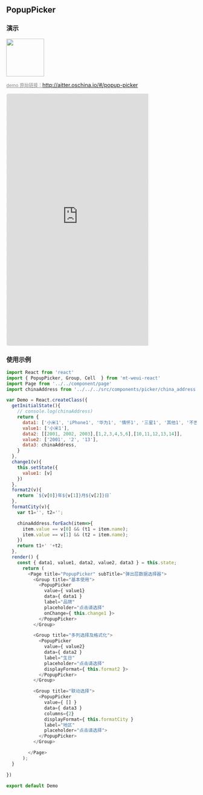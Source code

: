 ## PopupPicker

### 演示

<img width="100" src="http://qr.topscan.com/api.php?text=http://aitter.oschina.io/#/popup-picker"/>

<a href="http://aitter.oschina.io/#/popup-picker" target="_blank" style="font-size:12px;color:#888;">demo 原始链接：http://aitter.oschina.io/#/popup-picker</a>

<div style="width:377px;height:667px;display:inline-block;border:1px dashed #ececec;border-radius:5px;overflow:hidden;">
  <iframe src="http://aitter.oschina.io/#/popup-picker" width="375" height="667" border="0" frameborder="0"></iframe>
</div>


### 使用示例

``` javascript
import React from 'react'
import { PopupPicker, Group, Cell  } from 'mt-weui-react'
import Page from '../../component/page'
import chinaAddress from '../../../src/components/picker/china_address.json'

var Demo = React.createClass({
  getInitialState(){
    // console.log(chinaAddress)
    return {
      data1: ['小米1', 'iPhone1', '华为1', '情怀1', '三星1', '其他1', '不告诉你1'],
      value1: ['小米1'],
      data2: [[2001, 2002, 2003],[1,2,3,4,5,6],[10,11,12,13,14]],
      value2: ['2001', '2', '13'],
      data3: chinaAddress,
    }
  },
  change1(v){
    this.setState({
      value1: [v]
    })
  },
  format2(v){
    return `${v[0]}年${v[1]}月${v[2]}日`
  },
  formatCity(v){
    var t1='', t2='';

    chinaAddress.forEach(item=>{
      item.value == v[0] && (t1 = item.name);
      item.value == v[1] && (t2 = item.name);
    })
    return t1+' '+t2;
  },
  render() {
    const { data1, value1, data2, value2, data3 } = this.state;
      return (
        <Page title="PopupPicker" subTitle="弹出层数据选择器">
          <Group title="基本使用">
            <PopupPicker
              value={ value1}
              data={ data1 }
              label="品牌"
              placeholder="点击请选择"
              onChange={ this.change1 }>
            </PopupPicker>
          </Group>

          <Group title="多列选择及格式化">
            <PopupPicker
              value={ value2}
              data={ data2 }
              label="生日"
              placeholder="点击请选择"
              displayFormat={ this.format2 }>
            </PopupPicker>
          </Group>

          <Group title="联动选择">
            <PopupPicker
              value={ [] }
              data={ data3 }
              columns={2}
              displayFormat={ this.formatCity }
              label="地区"
              placeholder="点击请选择">
            </PopupPicker>
          </Group>

        </Page>
      );
  }

})

export default Demo

```
